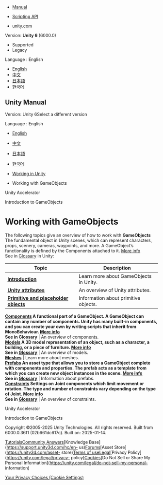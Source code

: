 [](https://docs.unity3d.com)

  * [Manual](../Manual/index.html)
  * [Scripting API](../ScriptReference/index.html)

  * [unity.com](https://unity.com/)

Version: **Unity 6** (6000.0)

  * Supported
  * Legacy

Language : English

  * [English](/Manual/working-with-gameobjects.html)
  * [中文](/cn/current/Manual/working-with-gameobjects.html)
  * [日本語](/ja/current/Manual/working-with-gameobjects.html)
  * [한국어](/kr/current/Manual/working-with-gameobjects.html)

[](https://docs.unity3d.com)

## Unity Manual

Version: Unity 6Select a different version

Language : English

  * [English](/Manual/working-with-gameobjects.html)
  * [中文](/cn/current/Manual/working-with-gameobjects.html)
  * [日本語](/ja/current/Manual/working-with-gameobjects.html)
  * [한국어](/kr/current/Manual/working-with-gameobjects.html)

  * [Working in Unity](working-in-unity.html)
  * Working with GameObjects

[](UnityAccelerator.html)

Unity Accelerator

[](GameObjects.html)

Introduction to GameObjects

# Working with GameObjects

The following topics give an overview of how to work with **GameObjects** The
fundamental object in Unity scenes, which can represent characters, props,
scenery, cameras, waypoints, and more. A GameObject’s functionality is defined
by the Components attached to it. [More info](class-GameObject.html)  
See in [Glossary](Glossary.html#GameObject) in Unity:

**Topic** | **Description**  
---|---  
**[Introduction](GameObjects.html)** | Learn more about GameObjects in Unity.  
**[Unity attributes](unity-attributes.html)** | An overview of Unity attributes.  
**[Primitive and placeholder objects](PrimitiveObjects.html)** | Information about primitive objects.  
**[Components](tableComponents) A functional part of a GameObject. A
GameObject can contain any number of components. Unity has many built-in
components, and you can create your own by writing scripts that inherit from
MonoBehaviour. [More info](UsingComponents.html)  
See in [Glossary](Glossary.html#component)** | An overview of components.  
**[Models](models.html) A 3D model representation of an object, such as a
character, a building, or a piece of furniture. [More info](3D-formats.html)  
See in [Glossary](Glossary.html#Model)** | An overview of models.  
**[Meshes](mesh.html)** | Learn more about meshes.  
**[Prefabs](Prefabs.html) An asset type that allows you to store a GameObject
complete with components and properties. The prefab acts as a template from
which you can create new object instances in the scene. [More
info](Prefabs.html)  
See in [Glossary](Glossary.html#Prefab)** | Information about prefabs.  
**[Constraints](Constraints.html) Settings on Joint components which limit
movement or rotation. The type and number of constraints vary depending on the
type of Joint. [More info](2d-physics/joints/2d-joints-landing.html)  
See in [Glossary](Glossary.html#Constraints)** | An overview of constraints.  
  
[](UnityAccelerator.html)

Unity Accelerator

[](GameObjects.html)

Introduction to GameObjects

Copyright ©2005-2025 Unity Technologies. All rights reserved. Built from
6000.0.36f1 (02b661dc617c). Built on: 2025-01-14.

[Tutorials](https://learn.unity.com/)[Community
Answers](https://answers.unity3d.com)[Knowledge
Base](https://support.unity3d.com/hc/en-
us)[Forums](https://forum.unity3d.com)[Asset Store](https://unity3d.com/asset-
store)[Terms of
use](https://docs.unity3d.com/Manual/TermsOfUse.html)[Legal](https://unity.com/legal)[Privacy
Policy](https://unity.com/legal/privacy-
policy)[Cookies](https://unity.com/legal/cookie-policy)[Do Not Sell or Share
My Personal Information](https://unity.com/legal/do-not-sell-my-personal-
information)

[Your Privacy Choices (Cookie Settings)](javascript:void\(0\);)

